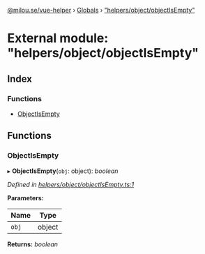 [@milou.se/vue-helper](../README.md) › [Globals](../globals.md) › ["helpers/object/objectIsEmpty"](_helpers_object_objectisempty_.md)

# External module: "helpers/object/objectIsEmpty"

## Index

### Functions

* [ObjectIsEmpty](_helpers_object_objectisempty_.md#objectisempty)

## Functions

###  ObjectIsEmpty

▸ **ObjectIsEmpty**(`obj`: object): *boolean*

*Defined in [helpers/object/objectIsEmpty.ts:1](https://github.com/milou-se/milou-vue-helper/blob/ff1ebdd/src/helpers/object/objectIsEmpty.ts#L1)*

**Parameters:**

Name | Type |
------ | ------ |
`obj` | object |

**Returns:** *boolean*
